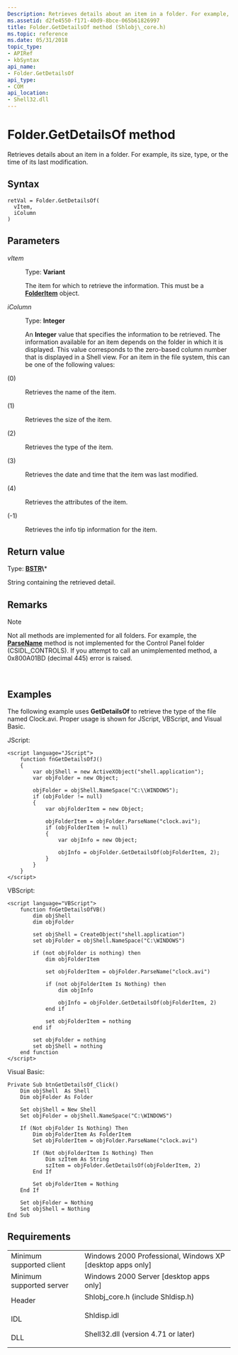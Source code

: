 ```yaml
---
Description: Retrieves details about an item in a folder. For example, its size, type, or the time of its last modification.
ms.assetid: d2fe4550-f171-40d9-8bce-065b61826997
title: Folder.GetDetailsOf method (Shlobj\_core.h)
ms.topic: reference
ms.date: 05/31/2018
topic_type: 
- APIRef
- kbSyntax
api_name: 
- Folder.GetDetailsOf
api_type: 
- COM
api_location: 
- Shell32.dll
---
```


# Folder.GetDetailsOf method

Retrieves details about an item in a folder. For example, its size, type, or the time of its last modification.

## Syntax


```JScript
retVal = Folder.GetDetailsOf(
  vItem,
  iColumn
)
```



## Parameters

<dl> <dt>

*vItem* 
</dt> <dd>

Type: **Variant**

The item for which to retrieve the information. This must be a [**FolderItem**](folderitem.md) object.

</dd> <dt>

*iColumn* 
</dt> <dd>

Type: **Integer**

An **Integer** value that specifies the information to be retrieved. The information available for an item depends on the folder in which it is displayed. This value corresponds to the zero-based column number that is displayed in a Shell view. For an item in the file system, this can be one of the following values:

<dt>



 (0)


</dt> <dd>

Retrieves the name of the item.

</dd> <dt>



 (1)


</dt> <dd>

Retrieves the size of the item.

</dd> <dt>



 (2)


</dt> <dd>

Retrieves the type of the item.

</dd> <dt>



 (3)


</dt> <dd>

Retrieves the date and time that the item was last modified.

</dd> <dt>



 (4)


</dt> <dd>

Retrieves the attributes of the item.

</dd> <dt>



 (-1)


</dt> <dd>

Retrieves the info tip information for the item.

</dd> </dl> </dd> </dl>

## Return value

Type: **[**BSTR**](https://msdn.microsoft.com/library/ms221069(v=VS.71).aspx)\***

String containing the retrieved detail.

## Remarks

> [!Note]  
> Not all methods are implemented for all folders. For example, the [**ParseName**](folder-parsename.md) method is not implemented for the Control Panel folder (CSIDL\_CONTROLS). If you attempt to call an unimplemented method, a 0x800A01BD (decimal 445) error is raised.

 

## Examples

The following example uses **GetDetailsOf** to retrieve the type of the file named Clock.avi. Proper usage is shown for JScript, VBScript, and Visual Basic.

JScript:


```JScript
<script language="JScript">
    function fnGetDetailsOfJ()
    {
        var objShell = new ActiveXObject("shell.application");
        var objFolder = new Object;
        
        objFolder = objShell.NameSpace("C:\\WINDOWS");
        if (objFolder != null)
        {
            var objFolderItem = new Object;

            objFolderItem = objFolder.ParseName("clock.avi");
            if (objFolderItem != null)
            {
                var objInfo = new Object;

                objInfo = objFolder.GetDetailsOf(objFolderItem, 2);
            }
        }
    }
</script>
```



VBScript:


```VB
<script language="VBScript">
    function fnGetDetailsOfVB()
        dim objShell
        dim objFolder
        
        set objShell = CreateObject("shell.application")
        set objFolder = objShell.NameSpace("C:\WINDOWS")

        if (not objFolder is nothing) then
            dim objFolderItem

            set objFolderItem = objFolder.ParseName("clock.avi")

            if (not objFolderItem Is Nothing) then
                dim objInfo
                        
                objInfo = objFolder.GetDetailsOf(objFolderItem, 2)
            end if
            
            set objFolderItem = nothing
        end if
        
        set objFolder = nothing
        set objShell = nothing
    end function
</script>
```



Visual Basic:


```VB
Private Sub btnGetDetailsOf_Click()
    Dim objShell  As Shell
    Dim objFolder As Folder

    Set objShell = New Shell
    Set objFolder = objShell.NameSpace("C:\WINDOWS")
    
    If (Not objFolder Is Nothing) Then
        Dim objFolderItem As FolderItem
        Set objFolderItem = objFolder.ParseName("clock.avi")
   
        If (Not objFolderItem Is Nothing) Then
            Dim szItem As String
            szItem = objFolder.GetDetailsOf(objFolderItem, 2)
        End If
        
        Set objFolderItem = Nothing
    End If
    
    Set objFolder = Nothing
    Set objShell = Nothing
End Sub
```



## Requirements



|                                     |                                                                                                                |
|-------------------------------------|----------------------------------------------------------------------------------------------------------------|
| Minimum supported client<br/> | Windows 2000 Professional, Windows XP \[desktop apps only\]<br/>                                         |
| Minimum supported server<br/> | Windows 2000 Server \[desktop apps only\]<br/>                                                           |
| Header<br/>                   | <dl> <dt>Shlobj\_core.h (include Shldisp.h)</dt> </dl>  |
| IDL<br/>                      | <dl> <dt>Shldisp.idl</dt> </dl>                         |
| DLL<br/>                      | <dl> <dt>Shell32.dll (version 4.71 or later)</dt> </dl> |



 

 





